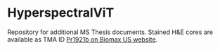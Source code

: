 # HyperspectralViT

Repository for additional MS Thesis documents. Stained H&E cores are available as TMA ID [Pr1921b on Biomax US website](https://www.biomax.us/tissue-arrays/Prostate/PR1921b).
